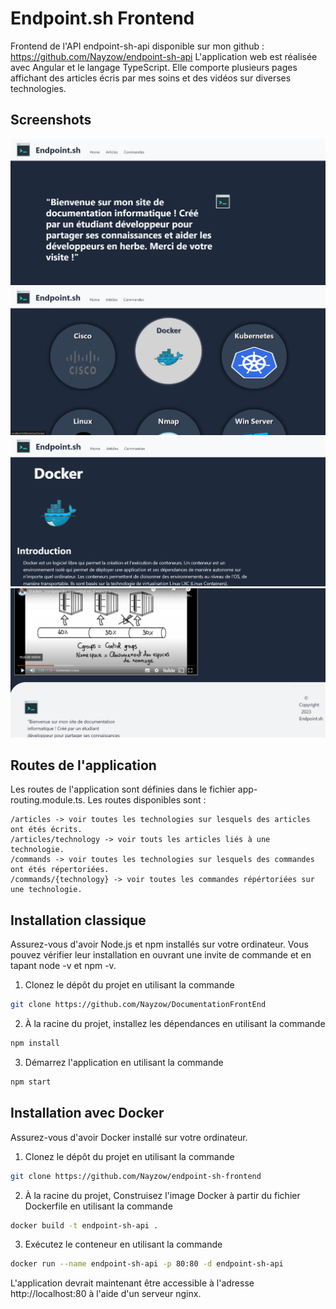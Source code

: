 # Endpoint.sh Frontend

Frontend de l'API endpoint-sh-api disponible sur mon github : https://github.com/Nayzow/endpoint-sh-api
L'application web est réalisée avec Angular et le langage TypeScript. Elle comporte plusieurs pages affichant des articles écris par mes soins et des vidéos sur diverses technologies.

## Screenshots

![img.png](resources%2Fimages%2Fscreenshots%2Fimg.png)
![img_1.png](resources%2Fimages%2Fscreenshots%2Fimg_1.png)
![img_2.png](resources%2Fimages%2Fscreenshots%2Fimg_2.png)
![img_3.png](resources%2Fimages%2Fscreenshots%2Fimg_3.png)

## Routes de l'application

Les routes de l'application sont définies dans le fichier app-routing.module.ts. Les routes disponibles sont :

```
/articles -> voir toutes les technologies sur lesquels des articles ont étés écrits.
/articles/technology -> voir touts les articles liés à une technologie.
/commands -> voir toutes les technologies sur lesquels des commandes ont étés répertoriées.
/commands/{technology} -> voir toutes les commandes répértoriées sur une technologie.
```

## Installation classique

Assurez-vous d'avoir Node.js et npm installés sur votre ordinateur. Vous pouvez vérifier leur installation en ouvrant une invite de commande et en tapant node -v et npm -v.

1. Clonez le dépôt du projet en utilisant la commande 

```bash
git clone https://github.com/Nayzow/DocumentationFrontEnd
```

2. À la racine du projet, installez les dépendances en utilisant la commande 

```bash
npm install
```

3. Démarrez l'application en utilisant la commande 

```bash
npm start
```

## Installation avec Docker

Assurez-vous d'avoir Docker installé sur votre ordinateur.

1. Clonez le dépôt du projet en utilisant la commande 

```bash
git clone https://github.com/Nayzow/endpoint-sh-frontend
```

2. À la racine du projet, Construisez l'image Docker à partir du fichier Dockerfile en utilisant la commande 

```bash
docker build -t endpoint-sh-api .
```

3. Exécutez le conteneur en utilisant la commande 

```bash
docker run --name endpoint-sh-api -p 80:80 -d endpoint-sh-api
```

L'application devrait maintenant être accessible à l'adresse http://localhost:80 à l'aide d'un serveur nginx.
